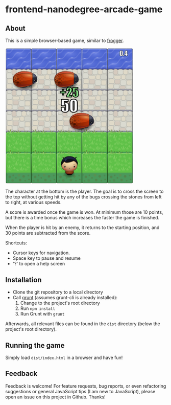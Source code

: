 frontend-nanodegree-arcade-game
===============================

About
-----
This is a simple browser-based game, similar to [frogger](https://en.wikipedia.org/wiki/Frogger).

<img src="https://github.com/andreaswachowski/frontend-nanodegree-arcade-game/blob/master/screenshot.png" height="auto" width="400" >

The character at the bottom is the player. The goal is to cross the screen to the top without getting hit by any of the bugs crossing the stones from left to right, at various speeds.

A score is awarded once the game is won. At minimum those are 10 points, but there is a time bonus which increases the faster the game is finished.

When the player is hit by an enemy, it returns to the starting position, and 30 points are subtracted from the score. 

Shortcuts:
* Cursor keys for navigation.
* Space key to pause and resume
* '?' to open a help screen

Installation
------------
* Clone the git repository to a local directory
* Call [grunt](http://gruntjs.com/getting-started) (assumes grunt-cli is already installed):
  1. Change to the project's root directory
  2. Run ```npm install```
  3. Run Grunt with ```grunt```

Afterwards, all relevant files can be found in the ```dist``` directory
(below the project's root directory).

Running the game
----------------
Simply load ```dist/index.html``` in a browser and have fun!

Feedback
--------
Feedback is welcome! For feature requests, bug reports, or even refactoring suggestions or general JavaScript tips (I am new to JavaScript), please open an issue on this project in Github. Thanks!
